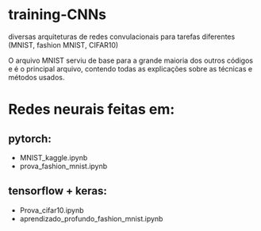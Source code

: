 # training-CNNs
 diversas arquiteturas de redes convulacionais para tarefas diferentes (MNIST, fashion MNIST, CIFAR10)

O arquivo MNIST serviu de base para a grande maioria dos outros códigos e é o principal arquivo, contendo todas as explicações sobre as técnicas e métodos usados.

# Redes neurais feitas em:
## pytorch:
 - MNIST_kaggle.ipynb
 - prova_fashion_mnist.ipynb

## tensorflow + keras:
 - Prova_cifar10.ipynb
 - aprendizado_profundo_fashion_mnist.ipynb
